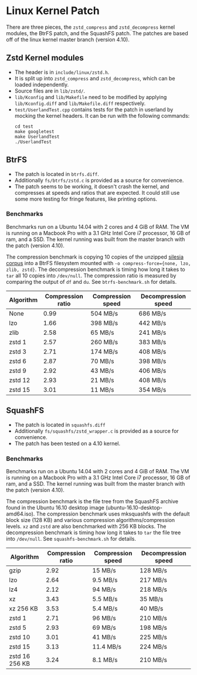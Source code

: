 # Linux Kernel Patch

There are three pieces, the `zstd_compress` and `zstd_decompress` kernel modules, the BtrFS patch, and the SquashFS patch.
The patches are based off of the linux kernel master branch (version 4.10).

## Zstd Kernel modules

* The header is in `include/linux/zstd.h`.
* It is split up into `zstd_compress` and `zstd_decompress`, which can be loaded independently.
* Source files are in `lib/zstd/`.
* `lib/Kconfig` and `lib/Makefile` need to be modified by applying `lib/Kconfig.diff` and `lib/Makefile.diff` respectively.
* `test/UserlandTest.cpp` contains tests for the patch in userland by mocking the kernel headers.
  It can be run with the following commands:
  ```
  cd test
  make googletest
  make UserlandTest
  ./UserlandTest
  ```

## BtrFS

* The patch is located in `btrfs.diff`.
* Additionally `fs/btrfs/zstd.c` is provided as a source for convenience.
* The patch seems to be working, it doesn't crash the kernel, and compresses at speeds and ratios that are expected.
  It could still use some more testing for fringe features, like printing options.

### Benchmarks

Benchmarks run on a Ubuntu 14.04 with 2 cores and 4 GiB of RAM.
The VM is running on a Macbook Pro with a 3.1 GHz Intel Core i7 processor,
16 GB of ram, and a SSD.
The kernel running was built from the master branch with the patch (version 4.10).

The compression benchmark is copying 10 copies of the
unzipped [silesia corpus](http://mattmahoney.net/dc/silesia.html) into a BtrFS
filesystem mounted with `-o compress-force={none, lzo, zlib, zstd}`.
The decompression benchmark is timing how long it takes to `tar` all 10 copies
into `/dev/null`.
The compression ratio is measured by comparing the output of `df` and `du`.
See `btrfs-benchmark.sh` for details.

| Algorithm | Compression ratio | Compression speed | Decompression speed |
|-----------|-------------------|-------------------|---------------------|
| None      | 0.99              | 504 MB/s          | 686 MB/s            |
| lzo       | 1.66              | 398 MB/s          | 442 MB/s            |
| zlib      | 2.58              | 65 MB/s           | 241 MB/s            |
| zstd 1    | 2.57              | 260 MB/s          | 383 MB/s            |
| zstd 3    | 2.71              | 174 MB/s          | 408 MB/s            |
| zstd 6    | 2.87              | 70 MB/s           | 398 MB/s            |
| zstd 9    | 2.92              | 43 MB/s           | 406 MB/s            |
| zstd 12   | 2.93              | 21 MB/s           | 408 MB/s            |
| zstd 15   | 3.01              | 11 MB/s           | 354 MB/s            |


## SquashFS

* The patch is located in `squashfs.diff`
* Additionally `fs/squashfs/zstd_wrapper.c` is provided as a source for convenience.
* The patch has been tested on a 4.10 kernel.

### Benchmarks

Benchmarks run on a Ubuntu 14.04 with 2 cores and 4 GiB of RAM.
The VM is running on a Macbook Pro with a 3.1 GHz Intel Core i7 processor,
16 GB of ram, and a SSD.
The kernel running was built from the master branch with the patch (version 4.10).

The compression benchmark is the file tree from the SquashFS archive found in the
Ubuntu 16.10 desktop image (ubuntu-16.10-desktop-amd64.iso).
The compression benchmark uses mksquashfs with the default block size (128 KB)
and various compression algorithms/compression levels.
`xz` and `zstd` are also benchmarked with 256 KB blocks.
The decompression benchmark is timing how long it takes to `tar` the file tree
into `/dev/null`.
See `squashfs-benchmark.sh` for details.

| Algorithm      | Compression ratio | Compression speed | Decompression speed |
|----------------|-------------------|-------------------|---------------------|
| gzip           | 2.92              |   15 MB/s         | 128 MB/s            |
| lzo            | 2.64              |  9.5 MB/s         | 217 MB/s            |
| lz4            | 2.12              |   94 MB/s         | 218 MB/s            |
| xz             | 3.43              |  5.5 MB/s         |  35 MB/s            |
| xz 256 KB      | 3.53              |  5.4 MB/s         |  40 MB/s            |
| zstd 1         | 2.71              |   96 MB/s         | 210 MB/s            |
| zstd 5         | 2.93              |   69 MB/s         | 198 MB/s            |
| zstd 10        | 3.01              |   41 MB/s         | 225 MB/s            |
| zstd 15        | 3.13              | 11.4 MB/s         | 224 MB/s            |
| zstd 16 256 KB | 3.24              |  8.1 MB/s         | 210 MB/s            |
